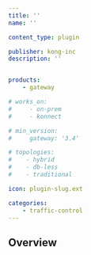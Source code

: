 ```yaml
---
title: ''
name: ''

content_type: plugin

publisher: kong-inc
description: ''


products:
    - gateway

# works_on:
#     - on-prem
#     - konnect

# min_version:
#     gateway: '3.4'

# topologies:
#    - hybrid
#    - db-less
#    - traditional

icon: plugin-slug.ext

categories:
    - traffic-control
---
```


## Overview